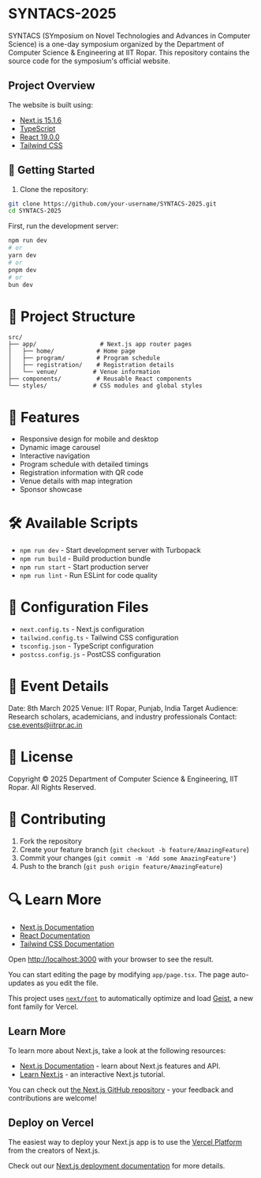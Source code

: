 # SYNTACS-2025

SYNTACS (SYmposium on Novel Technologies and Advances in Computer Science) is a one-day symposium organized by the Department of Computer Science & Engineering at IIT Ropar. This repository contains the source code for the symposium's official website.

## Project Overview

The website is built using:

- [Next.js 15.1.6](https://nextjs.org/)
- [TypeScript](https://www.typescriptlang.org/)
- [React 19.0.0](https://reactjs.org/)
- [Tailwind CSS](src/app/globals.css)

## 🚀 Getting Started

1. Clone the repository:

```bash
git clone https://github.com/your-username/SYNTACS-2025.git
cd SYNTACS-2025
```

First, run the development server:

```bash
npm run dev
# or
yarn dev
# or
pnpm dev
# or
bun dev
```

# 📁 Project Structure

```
src/
├── app/                  # Next.js app router pages
│   ├── home/            # Home page
│   ├── program/         # Program schedule
│   ├── registration/    # Registration details
│   └── venue/          # Venue information
├── components/          # Reusable React components
└── styles/             # CSS modules and global styles
```

# 🎨 Features

- Responsive design for mobile and desktop
- Dynamic image carousel
- Interactive navigation
- Program schedule with detailed timings
- Registration information with QR code
- Venue details with map integration
- Sponsor showcase

# 🛠️ Available Scripts

- `npm run dev` - Start development server with Turbopack
- `npm run build` - Build production bundle
- `npm run start` - Start production server
- `npm run lint` - Run ESLint for code quality

# 🔧 Configuration Files

- `next.config.ts` - Next.js configuration
- `tailwind.config.ts` - Tailwind CSS configuration
- `tsconfig.json` - TypeScript configuration
- `postcss.config.js` - PostCSS configuration

# 🎯 Event Details

Date: 8th March 2025
Venue: IIT Ropar, Punjab, India
Target Audience: Research scholars, academicians, and industry professionals
Contact: cse.events@iitrpr.ac.in

# 📝 License

Copyright © 2025 Department of Computer Science & Engineering, IIT Ropar. All Rights Reserved.

# 🤝 Contributing

1. Fork the repository
2. Create your feature branch (`git checkout -b feature/AmazingFeature`)
3. Commit your changes (`git commit -m 'Add some AmazingFeature'`)
4. Push to the branch (`git push origin feature/AmazingFeature`)

# 🔍 Learn More

- [Next.js Documentation](https://nextjs.org/docs)
- [React Documentation](https://reactjs.org/docs/getting-started.html)
- [Tailwind CSS Documentation](https://tailwindcss.com/docs)

Open [http://localhost:3000](http://localhost:3000) with your browser to see the result.

You can start editing the page by modifying `app/page.tsx`. The page auto-updates as you edit the file.

This project uses [`next/font`](https://nextjs.org/docs/app/building-your-application/optimizing/fonts) to automatically optimize and load [Geist](https://vercel.com/font), a new font family for Vercel.

## Learn More

To learn more about Next.js, take a look at the following resources:

- [Next.js Documentation](https://nextjs.org/docs) - learn about Next.js features and API.
- [Learn Next.js](https://nextjs.org/learn) - an interactive Next.js tutorial.

You can check out [the Next.js GitHub repository](https://github.com/vercel/next.js) - your feedback and contributions are welcome!

## Deploy on Vercel

The easiest way to deploy your Next.js app is to use the [Vercel Platform](https://vercel.com/new?utm_medium=default-template&filter=next.js&utm_source=create-next-app&utm_campaign=create-next-app-readme) from the creators of Next.js.

Check out our [Next.js deployment documentation](https://nextjs.org/docs/app/building-your-application/deploying) for more details.
